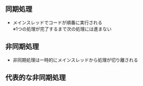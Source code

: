 ## 同期処理
- メインスレッドでコードが順番に実行される  
※1つの処理が完了するまで次の処理には進まない

## 非同期処理
- 非同期処理は一時的にメインスレッドから処理が切り離される

## 代表的な非同期処理
